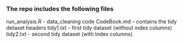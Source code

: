 ### The repo includes the following files
run_analysis.R - data_cleaning code
CodeBook.md - contains the tidy detaset headers
tidy1.txt - first tidy dataset (without index columns)
tidy2.txt - second tidy dataset (with index columns)